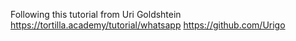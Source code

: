 Following this tutorial from Uri Goldshtein
https://tortilla.academy/tutorial/whatsapp
https://github.com/Urigo